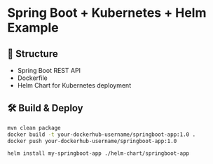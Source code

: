 # Spring Boot + Kubernetes + Helm Example

## 🧱 Structure

- Spring Boot REST API
- Dockerfile
- Helm Chart for Kubernetes deployment

## 🛠 Build & Deploy

```bash
mvn clean package
docker build -t your-dockerhub-username/springboot-app:1.0 .
docker push your-dockerhub-username/springboot-app:1.0

helm install my-springboot-app ./helm-chart/springboot-app
```